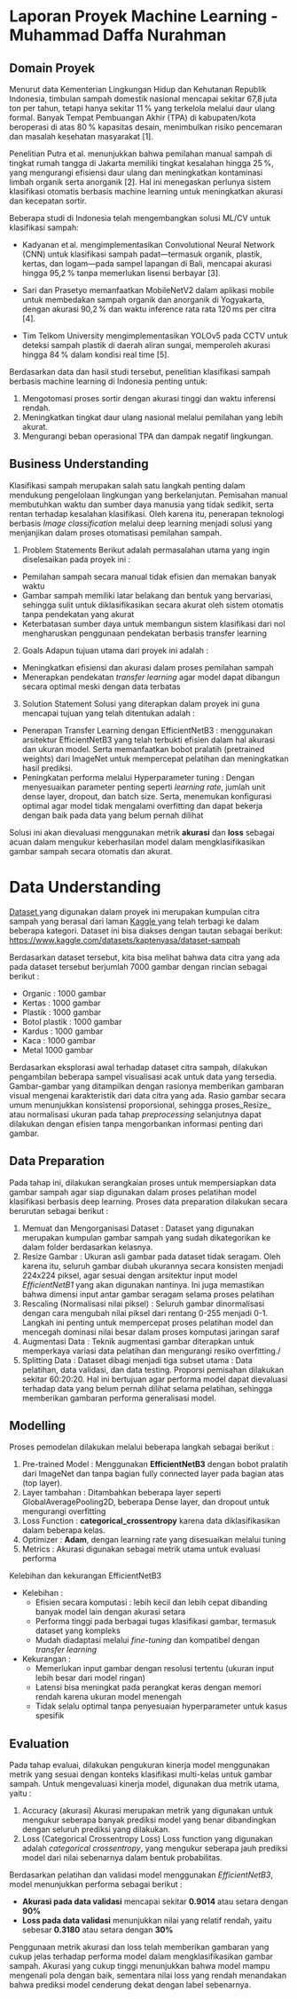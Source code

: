 # Laporan Proyek Machine Learning - Muhammad Daffa Nurahman

## Domain Proyek
  Menurut data Kementerian Lingkungan Hidup dan Kehutanan Republik Indonesia, timbulan sampah domestik nasional mencapai sekitar 67,8 juta ton per tahun, tetapi hanya sekitar 11 % yang terkelola melalui daur ulang formal. Banyak Tempat Pembuangan Akhir (TPA) di kabupaten/kota beroperasi di atas 80 % kapasitas desain, menimbulkan risiko pencemaran dan masalah kesehatan masyarakat [1].

  Penelitian Putra et al. menunjukkan bahwa pemilahan manual sampah di tingkat rumah tangga di Jakarta memiliki tingkat kesalahan hingga 25 %, yang mengurangi efisiensi daur ulang dan meningkatkan kontaminasi limbah organik serta anorganik [2]. Hal ini menegaskan perlunya sistem klasifikasi otomatis berbasis machine learning untuk meningkatkan akurasi dan kecepatan sortir.

  Beberapa studi di Indonesia telah mengembangkan solusi ML/CV untuk klasifikasi sampah:
  
- Kadyanan et al. mengimplementasikan Convolutional Neural Network (CNN) untuk klasifikasi sampah padat—termasuk organik, plastik, kertas, dan logam—pada sampel lapangan di Bali, mencapai akurasi hingga 95,2 % tanpa memerlukan lisensi berbayar [3].

- Sari dan Prasetyo memanfaatkan MobileNetV2 dalam aplikasi mobile untuk membedakan sampah organik dan anorganik di Yogyakarta, dengan akurasi 90,2 % dan waktu inference rata rata 120 ms per citra [4].

- Tim Telkom University mengimplementasikan YOLOv5 pada CCTV untuk deteksi sampah plastik di daerah aliran sungai, memperoleh akurasi hingga 84 % dalam kondisi real time [5].

Berdasarkan data dan hasil studi tersebut, penelitian klasifikasi sampah berbasis machine learning di Indonesia penting untuk:
1.	Mengotomasi proses sortir dengan akurasi tinggi dan waktu inferensi rendah.
2.	Meningkatkan tingkat daur ulang nasional melalui pemilahan yang lebih akurat.
3.	Mengurangi beban operasional TPA dan dampak negatif lingkungan.

## Business Understanding
Klasifikasi sampah merupakan salah satu langkah penting dalam mendukung pengelolaan lingkungan yang berkelanjutan. Pemisahan manual membutuhkan waktu dan sumber daya manusia yang tidak sedikit, serta rentan terhadap kesalahan klasifikasi. Oleh karena itu, penerapan teknologi berbasis _Image classification_ melalui deep learning menjadi solusi yang menjanjikan dalam proses otomatisasi pemilahan sampah.

1.  Problem Statements
Berikut adalah permasalahan utama yang ingin diselesaikan pada proyek ini : 
- Pemilahan sampah secara manual tidak efisien dan memakan banyak waktu
- Gambar sampah memiliki latar belakang dan bentuk yang bervariasi, sehingga sulit untuk diklasifikasikan secara akurat oleh sistem otomatis tanpa pendekatan yang akurat
- Keterbatasan sumber daya untuk membangun sistem klasifikasi dari nol mengharuskan penggunaan pendekatan berbasis transfer learning

2.  Goals
   Adapun tujuan utama dari proyek ini adalah :
-  Meningkatkan efisiensi dan akurasi dalam proses pemilahan sampah
-  Menerapkan pendekatan _transfer learning_ agar model dapat dibangun secara optimal meski dengan data terbatas

3.  Solution Statement
   Solusi yang diterapkan dalam proyek ini guna mencapai tujuan yang telah ditentukan adalah :
-  Penerapan Transfer Learning dengan EfficientNetB3 : menggunakan arsitektur EfficientNetB3 yang telah terbukti efisien dalam hal akurasi dan ukuran model. Serta memanfaatkan bobot pralatih (pretrained weights) dari ImageNet untuk mempercepat pelatihan dan meningkatkan hasil prediksi.
-  Peningkatan performa melalui Hyperparameter tuning : Dengan menyesuaikan parameter penting seperti _learning rate_, jumlah unit dense layer, dropout, dan batch size. Serta, menemukan konfigurasi optimal agar model tidak mengalami overfitting dan dapat bekerja dengan baik pada data yang belum pernah dilihat

Solusi ini akan dievaluasi menggunakan metrik **akurasi** dan **loss** sebagai acuan dalam mengukur keberhasilan model dalam mengklasifikasikan gambar sampah secara otomatis dan akurat.

# Data Understanding
<a href="https://www.kaggle.com/datasets/kaptenyasa/dataset-sampah">Dataset </a> yang digunakan dalam proyek ini merupakan kumpulan citra sampah yang berasal dari laman <a href="https://www.kaggle.com/"> Kaggle </a> yang telah terbagi ke dalam beberapa kategori. Dataset ini bisa diakses dengan tautan sebagai berikut: https://www.kaggle.com/datasets/kaptenyasa/dataset-sampah

Berdasarkan dataset tersebut, kita bisa melihat bahwa data citra yang ada pada dataset tersebut berjumlah 7000 gambar dengan rincian sebagai berikut :

- Organic : 1000 gambar
- Kertas : 1000 gambar
- Plastik : 1000 gambar
- Botol plastik : 1000 gambar
- Kardus : 1000 gambar
- Kaca : 1000 gambar
- Metal 1000 gambar

Berdasarkan eksplorasi awal terhadap dataset citra sampah, dilakukan pengambilan beberapa sampel visualisasi acak untuk data yang tersedia. Gambar-gambar yang ditampilkan dengan rasionya memberikan gambaran visual mengenai karakteristik dari data citra yang ada. Rasio gambar secara umum menunjukkan konsistensi proporsional, sehingga proses_Resize_ atau normalisasi ukuran pada tahap _preprocessing_ selanjutnya dapat dilakukan dengan efisien tanpa mengorbankan informasi penting dari gambar.

## Data Preparation
Pada tahap ini, dilakukan serangkaian proses untuk mempersiapkan data gambar sampah agar siap digunakan dalam proses pelatihan model klasifikasi berbasis deep learning. Proses data preparation dilakukan secara berurutan sebagai berikut :

1.  Memuat dan Mengorganisasi Dataset : Dataset yang digunakan merupakan kumpulan gambar sampah yang sudah dikategorikan ke dalam folder berdasarkan kelasnya.
2.  Resize Gambar : Ukuran asli gambar pada dataset tidak seragam. Oleh karena itu, seluruh gambar diubah ukurannya secara konsisten menjadi 224x224 piksel, agar sesuai dengan arsitektur input model _EfficientNetB1_ yang akan digunakan nantinya. Ini juga memastikan bahwa dimensi input antar gambar seragam selama proses pelatihan
3.  Rescaling (Normalisasi nilai piksel) : Seluruh gambar dinormalisasi dengan cara mengubah nilai piksel dari rentang 0-255 menjadi 0-1. Langkah ini penting untuk mempercepat proses pelatihan model dan mencegah dominasi nilai besar dalam proses komputasi jaringan saraf
4.  Augmentasi Data : Teknik augmentasi gambar diterapkan untuk memperkaya variasi data pelatihan dan mengurangi resiko overfitting./
5.  Splitting Data : Dataset dibagi menjadi tiga subset utama : Data pelatihan, data validasi, dan data testing. Proporsi pemisahan dilakukan sekitar 60:20:20. Hal ini bertujuan agar performa model dapat dievaluasi terhadap data yang belum pernah dilihat selama pelatihan, sehingga memberikan gambaran performa generalisasi model.

## Modelling
Proses pemodelan dilakukan melalui beberapa langkah sebagai berikut : 
1.  Pre-trained Model : Menggunakan **EfficientNetB3** dengan bobot pralatih dari ImageNet dan tanpa bagian fully connected layer pada bagian atas (top layer).
2.  Layer tambahan : Ditambahkan beberapa layer seperti GlobalAveragePooling2D, beberapa Dense layer, dan dropout untuk mengurangi overfitting
3.  Loss Function : **categorical_crossentropy** karena data diklasifikasikan dalam beberapa kelas.
4.  Optimizer : **Adam**, dengan learning rate yang disesuaikan melalui tuning
5.  Metrics : Akurasi digunakan sebagai metrik utama untuk evaluasi performa

Kelebihan dan kekurangan EfficientNetB3
-  Kelebihan :
    -  Efisien secara komputasi : lebih kecil dan lebih cepat dibanding banyak model lain dengan akurasi setara
    -  Performa tinggi pada berbagai tugas klasifikasi gambar, termasuk dataset yang kompleks
    -  Mudah diadaptasi melalui _fine-tuning_ dan kompatibel dengan _transfer learning_
-  Kekurangan :
    -  Memerlukan input gambar dengan resolusi tertentu (ukuran input lebih besar dari model ringan)
    -  Latensi bisa meningkat pada perangkat keras dengan memori rendah karena ukuran model menengah
    -  Tidak selalu optimal tanpa penyesuaian hyperparameter untuk kasus spesifik  
   
## Evaluation
Pada tahap evaluai, dilakukan pengukuran kinerja model menggunakan metrik yang sesuai dengan konteks klasifikasi multi-kelas untuk gambar sampah. Untuk mengevaluasi kinerja model, digunakan dua metrik utama, yaitu :
1.  Accuracy (akurasi)
   Akurasi merupakan metrik yang digunakan untuk mengukur seberapa banyak prediksi model yang benar dibandingkan dengan seluruh prediksi yang dilakukan.
2.  Loss (Categorical Crossentropy Loss)
   Loss function yang digunakan adalah _categorical crossentropy_, yang mengukur seberapa jauh prediksi model dari nilai sebenarnya dalam bentuk probabilitas.

Berdasarkan pelatihan dan validasi model menggunakan _EfficientNetB3_, model menunjukkan performa sebagai berikut : 
-  **Akurasi pada data validasi** mencapai sekitar **0.9014** atau setara dengan **90%**
-  **Loss pada data validasi** menunjukkan nilai yang relatif rendah, yaitu sebesar **0.3180** atau setara dengan **30%**

Penggunaan metrik akurasi dan loss telah memberikan gambaran yang cukup jelas terhadap performa model dalam mengklasifikasikan gambar sampah. Akurasi yang cukup tinggi menunjukkan bahwa model mampu mengenali pola dengan baik, sementara nilai loss yang rendah menandakan bahwa prediksi model cenderung dekat dengan label sebenarnya.
